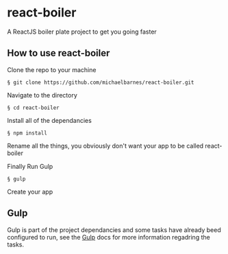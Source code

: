 # react-boiler
A ReactJS boiler plate project to get you going faster

## How to use react-boiler
Clone the repo to your machine
```
§ git clone https://github.com/michaelbarnes/react-boiler.git
```
Navigate to the directory
```
§ cd react-boiler
```
Install all of the dependancies
```
§ npm install
```

Rename all the things, you obviously don't want your app to be called react-boiler

Finally Run Gulp
```
§ gulp
```

Create your app

## Gulp
Gulp is part of the project dependancies and some tasks have already beed configured to run, see the [Gulp](https://github.com/gulpjs/gulp/blob/master/docs/getting-started.md) docs for more information regadring the tasks.
